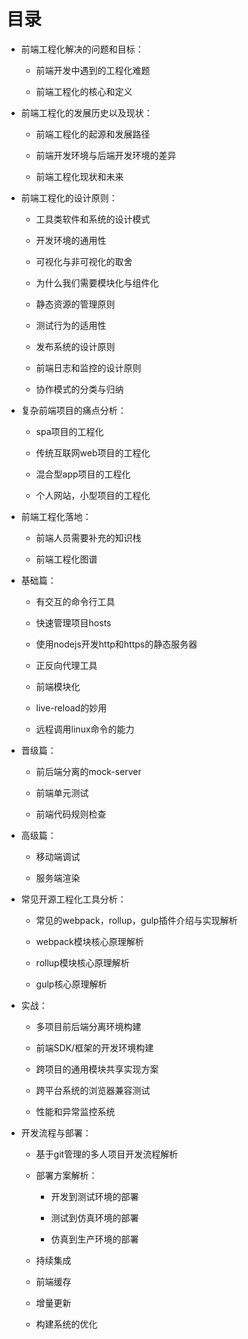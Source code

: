 # 目录

* 前端工程化解决的问题和目标：

  * 前端开发中遇到的工程化难题

  * 前端工程化的核心和定义

* 前端工程化的发展历史以及现状：

  * 前端工程化的起源和发展路径

  * 前端开发环境与后端开发环境的差异

  * 前端工程化现状和未来

* 前端工程化的设计原则：

  * 工具类软件和系统的设计模式

  * 开发环境的通用性

  * 可视化与非可视化的取舍

  * 为什么我们需要模块化与组件化

  * 静态资源的管理原则

  * 测试行为的适用性

  * 发布系统的设计原则

  * 前端日志和监控的设计原则

  * 协作模式的分类与归纳

* 复杂前端项目的痛点分析：

  * spa项目的工程化

  * 传统互联网web项目的工程化

  * 混合型app项目的工程化

  * 个人网站，小型项目的工程化

* 前端工程化落地：

  * 前端人员需要补充的知识栈

  * 前端工程化图谱

* 基础篇：

  * 有交互的命令行工具

  * 快速管理项目hosts

  * 使用nodejs开发http和https的静态服务器

  * 正反向代理工具

  * 前端模块化

  * live-reload的妙用

  * 远程调用linux命令的能力

* 晋级篇：

  * 前后端分离的mock-server

  * 前端单元测试

  * 前端代码规则检查

* 高级篇：

  * 移动端调试

  * 服务端渲染

* 常见开源工程化工具分析：

  * 常见的webpack，rollup，gulp插件介绍与实现解析

  * webpack模块核心原理解析

  * rollup模块核心原理解析

  * gulp核心原理解析

* 实战：

  * 多项目前后端分离环境构建

  * 前端SDK/框架的开发环境构建

  * 跨项目的通用模块共享实现方案

  * 跨平台系统的浏览器兼容测试

  * 性能和异常监控系统

* 开发流程与部署：

  * 基于git管理的多人项目开发流程解析

  * 部署方案解析：

    * 开发到测试环境的部署

    * 测试到仿真环境的部署

    * 仿真到生产环境的部署

  * 持续集成

  * 前端缓存

  * 增量更新

  * 构建系统的优化



